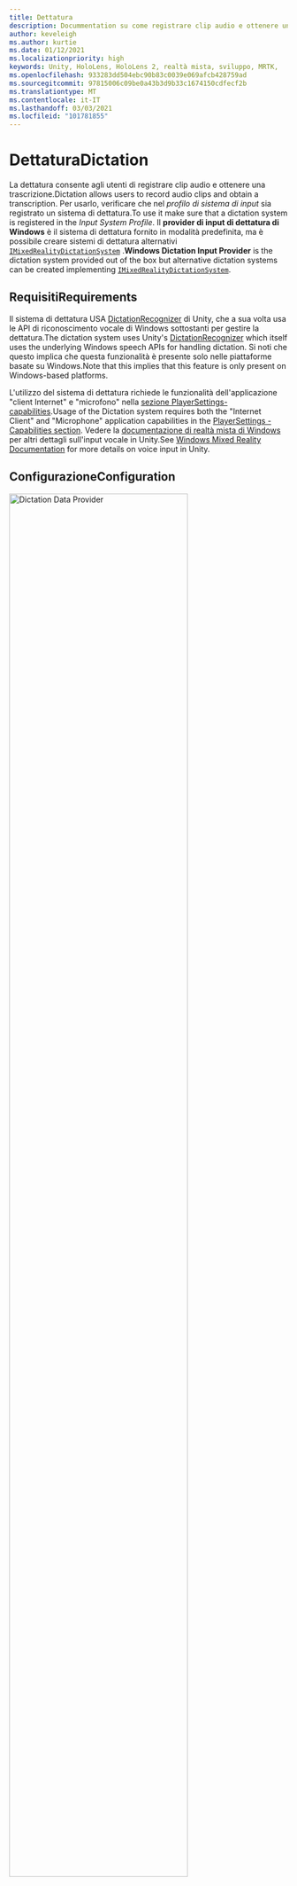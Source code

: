```yaml
---
title: Dettatura
description: Docummentation su come registrare clip audio e ottenere una trascrizione in MRTK
author: keveleigh
ms.author: kurtie
ms.date: 01/12/2021
ms.localizationpriority: high
keywords: Unity, HoloLens, HoloLens 2, realtà mista, sviluppo, MRTK,
ms.openlocfilehash: 933283dd504ebc90b83c0039e069afcb428759ad
ms.sourcegitcommit: 97815006c09be0a43b3d9b33c1674150cdfecf2b
ms.translationtype: MT
ms.contentlocale: it-IT
ms.lasthandoff: 03/03/2021
ms.locfileid: "101781855"
---
```

# <a name="dictation"></a><span data-ttu-id="87ac7-104">Dettatura</span><span class="sxs-lookup"><span data-stu-id="87ac7-104">Dictation</span></span>

<span data-ttu-id="87ac7-105">La dettatura consente agli utenti di registrare clip audio e ottenere una trascrizione.</span><span class="sxs-lookup"><span data-stu-id="87ac7-105">Dictation allows users to record audio clips and obtain a transcription.</span></span> <span data-ttu-id="87ac7-106">Per usarlo, verificare che nel *profilo di sistema di input* sia registrato un sistema di dettatura.</span><span class="sxs-lookup"><span data-stu-id="87ac7-106">To use it make sure that a dictation system is registered in the *Input System Profile*.</span></span> <span data-ttu-id="87ac7-107">Il **provider di input di dettatura di Windows** è il sistema di dettatura fornito in modalità predefinita, ma è possibile creare sistemi di dettatura alternativi [`IMixedRealityDictationSystem`](xref:Microsoft.MixedReality.Toolkit.Input.IMixedRealityDictationSystem) .</span><span class="sxs-lookup"><span data-stu-id="87ac7-107">**Windows Dictation Input Provider** is the dictation system provided out of the box but alternative dictation systems can be created implementing [`IMixedRealityDictationSystem`](xref:Microsoft.MixedReality.Toolkit.Input.IMixedRealityDictationSystem).</span></span>

## <a name="requirements"></a><span data-ttu-id="87ac7-108">Requisiti</span><span class="sxs-lookup"><span data-stu-id="87ac7-108">Requirements</span></span>

<span data-ttu-id="87ac7-109">Il sistema di dettatura USA [DictationRecognizer](https://docs.unity3d.com/ScriptReference/Windows.Speech.DictationRecognizer.html) di Unity, che a sua volta usa le API di riconoscimento vocale di Windows sottostanti per gestire la dettatura.</span><span class="sxs-lookup"><span data-stu-id="87ac7-109">The dictation system uses Unity's [DictationRecognizer](https://docs.unity3d.com/ScriptReference/Windows.Speech.DictationRecognizer.html) which itself uses the underlying Windows speech APIs for handling dictation.</span></span> <span data-ttu-id="87ac7-110">Si noti che questo implica che questa funzionalità è presente solo nelle piattaforme basate su Windows.</span><span class="sxs-lookup"><span data-stu-id="87ac7-110">Note that this implies that this feature is only present on Windows-based platforms.</span></span>

<span data-ttu-id="87ac7-111">L'utilizzo del sistema di dettatura richiede le funzionalità dell'applicazione "client Internet" e "microfono" nella [sezione PlayerSettings-capabilities](https://docs.unity3d.com/Manual/class-PlayerSettingsWSA.html#Capabilities).</span><span class="sxs-lookup"><span data-stu-id="87ac7-111">Usage of the Dictation system requires both the "Internet Client" and "Microphone" application capabilities in the [PlayerSettings - Capabilities section](https://docs.unity3d.com/Manual/class-PlayerSettingsWSA.html#Capabilities).</span></span>
<span data-ttu-id="87ac7-112">Vedere la [documentazione di realtà mista di Windows](https://docs.microsoft.com/windows/mixed-reality/voice-input-in-unity#dictation) per altri dettagli sull'input vocale in Unity.</span><span class="sxs-lookup"><span data-stu-id="87ac7-112">See [Windows Mixed Reality Documentation](https://docs.microsoft.com/windows/mixed-reality/voice-input-in-unity#dictation) for more details on voice input in Unity.</span></span>

## <a name="configuration"></a><span data-ttu-id="87ac7-113">Configurazione</span><span class="sxs-lookup"><span data-stu-id="87ac7-113">Configuration</span></span>

<img src="../Images/Input/DictationDataProvider.png" width="80%" class="center" alt="Dictation Data Provider">

<span data-ttu-id="87ac7-114">Dopo aver configurato un servizio di dettatura, è possibile usare lo [`DictationHandler`](xref:Microsoft.MixedReality.Toolkit.Input.DictationHandler) script per avviare e arrestare la registrazione delle sessioni e ottenere i risultati della trascrizione tramite UnityEvents.</span><span class="sxs-lookup"><span data-stu-id="87ac7-114">Once you have a dictation service set up, you can use the [`DictationHandler`](xref:Microsoft.MixedReality.Toolkit.Input.DictationHandler) script to start and stop recording sessions and obtain the transcription results via UnityEvents.</span></span>

<img src="../Images/Input/DictationHandler.png" width="80%" class="center" alt="Dictation Handler">

- <span data-ttu-id="87ac7-115">L' **ipotesi di dettatura** viene generata quando l'utente parla con trascrizioni iniziali e approssimative dell'audio acquisite finora.</span><span class="sxs-lookup"><span data-stu-id="87ac7-115">**Dictation Hypothesis** is raised as the user speaks with early, rough transcriptions of the audio captured so far.</span></span>
- <span data-ttu-id="87ac7-116">Il **risultato della dettatura** viene generato alla fine di ogni frase, ad esempio quando l'utente esegue la sospensione, con la trascrizione finale dell'audio acquisita finora.</span><span class="sxs-lookup"><span data-stu-id="87ac7-116">**Dictation Result** is raised at the end of each sentence (i.e. when the user pauses) with the final transcription of the audio captured so far.</span></span>
- <span data-ttu-id="87ac7-117">La **Dettatura completa** viene generata alla fine della sessione di registrazione con la trascrizione finale completa dell'audio.</span><span class="sxs-lookup"><span data-stu-id="87ac7-117">**Dictation Complete** is raised at the end of the recording session with the full, final transcription of the audio.</span></span>
- <span data-ttu-id="87ac7-118">L' **errore di dettatura** viene generato per segnalare gli errori nel servizio di dettatura.</span><span class="sxs-lookup"><span data-stu-id="87ac7-118">**Dictation Error** is raised to inform of errors in the dictation service.</span></span> <span data-ttu-id="87ac7-119">La trascrizione in questo caso contiene una descrizione dell'errore.</span><span class="sxs-lookup"><span data-stu-id="87ac7-119">The transcription in this case contains a description of the error.</span></span>

## <a name="example-scene"></a><span data-ttu-id="87ac7-120">Scena di esempio</span><span class="sxs-lookup"><span data-stu-id="87ac7-120">Example scene</span></span>

<span data-ttu-id="87ac7-121">La scena di **Dettatura** in `MRTK/Examples/Demos/Input/Scenes/Dictation` Mostra lo `DictationHandler` script in uso.</span><span class="sxs-lookup"><span data-stu-id="87ac7-121">**Dictation** scene in `MRTK/Examples/Demos/Input/Scenes/Dictation` shows the `DictationHandler` script in use.</span></span> <span data-ttu-id="87ac7-122">Se è necessario un maggiore controllo, è possibile estendere questo script o creare un'implementazione personalizzata [`IMixedRealityDictationHandler`](xref:Microsoft.MixedReality.Toolkit.Input.IMixedRealityDictationHandler) per ricevere direttamente gli eventi di dettatura.</span><span class="sxs-lookup"><span data-stu-id="87ac7-122">If you need more control, you can either extend this script or create your own implementing [`IMixedRealityDictationHandler`](xref:Microsoft.MixedReality.Toolkit.Input.IMixedRealityDictationHandler) to receive dictation events directly.</span></span>

<img src="../Images/Input/DictationDemo.png" width="80%" class="center" alt="Dictation Demo">
